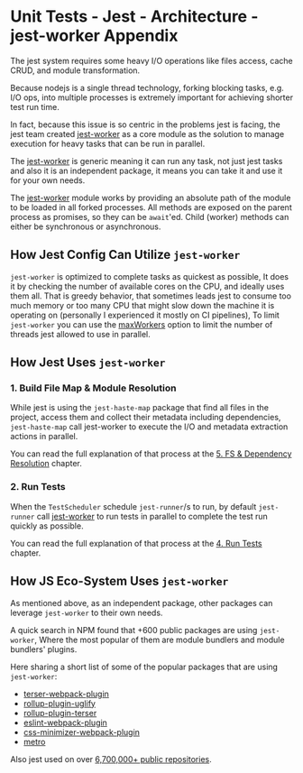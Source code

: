 # Unit Tests - Jest - Architecture - jest-worker Appendix

The jest system requires some heavy I/O operations like files access, cache CRUD, and module transformation.

Because nodejs is a single thread technology, forking blocking tasks, e.g. I/O ops, into multiple processes is extremely important for achieving shorter test run time.

In fact, because this issue is so centric in the problems jest is facing,
the jest team created [jest-worker][jw] as a core module as the solution to manage execution for heavy tasks that can be run in parallel.

The [jest-worker][jw] is generic meaning it can run any task, not just jest tasks and also it is an independent package, it means you can take it and use it for your own needs.

The [jest-worker][jw] module works by providing an absolute path of the module to be loaded in all forked processes. All methods are exposed on the parent process as promises, so they can be `await`'ed. Child (worker) methods can either be synchronous or asynchronous.

## How Jest Config Can Utilize `jest-worker`

`jest-worker` is optimized to complete tasks as quickest as possible, It does it by checking the number of available cores on the CPU, and ideally uses them all. That is greedy behavior, that sometimes leads jest to consume too much memory or too many CPU that might slow down the machine it is operating on (personally I experienced it mostly on CI pipelines), To limit `jest-worker` you can use the [maxWorkers](https://jestjs.io/docs/configuration#maxworkers-number--string) option to limit the number of threads jest allowed to use in parallel.

## How Jest Uses `jest-worker`

### 1. Build File Map & Module Resolution

While jest is using the `jest-haste-map` package that find all files in the project, access them and collect their metadata including dependencies,
`jest-haste-map` call jest-worker to execute the I/O and metadata extraction actions in parallel.

You can read the full explanation of that process at the [5. FS & Dependency Resolution](./part-2-dependency-resolutions.md) chapter.

### 2. Run Tests

[jw]: https://github.com/facebook/jest/tree/main/packages/jest-worker

When the `TestScheduler` schedule `jest-runner`/s to run, by default `jest-runner` call [jest-worker][jw] to run tests in parallel to complete the test run quickly as possible.

You can read the full explanation of that process at the [4. Run Tests](./part-4-test-run.md) chapter.

## How JS Eco-System Uses `jest-worker`

As mentioned above, as an independent package, other packages can leverage `jest-worker` to their own needs.

A quick search in NPM found that +600 public packages are using `jest-worker`,
Where the most popular of them are module bundlers and module bundlers' plugins.

Here sharing a short list of some of the popular packages that are using `jest-worker`:

- [terser-webpack-plugin](https://www.npmjs.com/package/terser-webpack-plugin)
- [rollup-plugin-uglify](https://www.npmjs.com/package/rollup-plugin-uglify)
- [rollup-plugin-terser](https://www.npmjs.com/package/rollup-plugin-terser)
- [eslint-webpack-plugin](https://www.npmjs.com/package/eslint-webpack-plugin)
- [css-minimizer-webpack-plugin](https://www.npmjs.com/package/css-minimizer-webpack-plugin)
- [metro](https://www.npmjs.com/package/metro)

Also jest used on over [6,700,000+ public repositories](https://github.com/facebook/jest/network/dependents).
